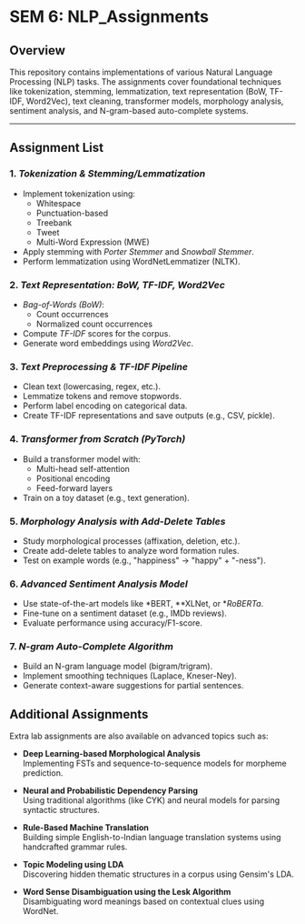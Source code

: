 # SEM 6: NLP_Assignments

## Overview
This repository contains implementations of various Natural Language Processing (NLP) tasks. The assignments cover foundational techniques like tokenization, stemming, lemmatization, text representation (BoW, TF-IDF, Word2Vec), text cleaning, transformer models, morphology analysis, sentiment analysis, and N-gram-based auto-complete systems.

---

## Assignment List

### 1. *Tokenization & Stemming/Lemmatization*
   - Implement tokenization using:
     - Whitespace
     - Punctuation-based
     - Treebank
     - Tweet
     - Multi-Word Expression (MWE)
   - Apply stemming with *Porter Stemmer* and *Snowball Stemmer*.
   - Perform lemmatization using WordNetLemmatizer (NLTK).

### 2. *Text Representation: BoW, TF-IDF, Word2Vec*
   - *Bag-of-Words (BoW)*:
     - Count occurrences
     - Normalized count occurrences
   - Compute *TF-IDF* scores for the corpus.
   - Generate word embeddings using *Word2Vec*.

### 3. *Text Preprocessing & TF-IDF Pipeline*
   - Clean text (lowercasing, regex, etc.).
   - Lemmatize tokens and remove stopwords.
   - Perform label encoding on categorical data.
   - Create TF-IDF representations and save outputs (e.g., CSV, pickle).

### 4. *Transformer from Scratch (PyTorch)*
   - Build a transformer model with:
     - Multi-head self-attention
     - Positional encoding
     - Feed-forward layers
   - Train on a toy dataset (e.g., text generation).

### 5. *Morphology Analysis with Add-Delete Tables*
   - Study morphological processes (affixation, deletion, etc.).
   - Create add-delete tables to analyze word formation rules.
   - Test on example words (e.g., "happiness" → "happy" + "-ness").

### 6. *Advanced Sentiment Analysis Model*
   - Use state-of-the-art models like *BERT, **XLNet, or **RoBERTa*.
   - Fine-tune on a sentiment dataset (e.g., IMDb reviews).
   - Evaluate performance using accuracy/F1-score.

### 7. *N-gram Auto-Complete Algorithm*
   - Build an N-gram language model (bigram/trigram).
   - Implement smoothing techniques (Laplace, Kneser-Ney).
   - Generate context-aware suggestions for partial sentences.
     
##  Additional Assignments

Extra lab assignments are also available on advanced topics such as:

- **Deep Learning-based Morphological Analysis**  
  Implementing FSTs and sequence-to-sequence models for morpheme prediction.

- **Neural and Probabilistic Dependency Parsing**  
  Using traditional algorithms (like CYK) and neural models for parsing syntactic structures.

- **Rule-Based Machine Translation**  
  Building simple English-to-Indian language translation systems using handcrafted grammar rules.

- **Topic Modeling using LDA**  
  Discovering hidden thematic structures in a corpus using Gensim's LDA.

- **Word Sense Disambiguation using the Lesk Algorithm**  
  Disambiguating word meanings based on contextual clues using WordNet.
